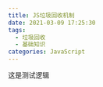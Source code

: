 ```yaml
---
title: JS垃圾回收机制
date: 2021-03-09 17:25:30
tags: 
  - 垃圾回收
  - 基础知识
categories: JavaScript
---
```

这是测试逻辑